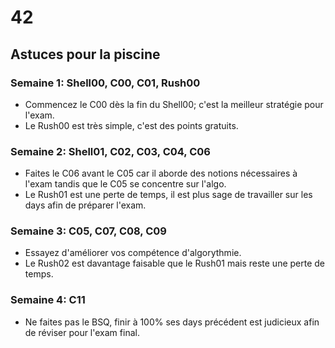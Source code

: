 # 42

## Astuces pour la piscine

### Semaine 1: Shell00, C00, C01, Rush00
- Commencez le C00 dès la fin du Shell00; c'est la meilleur stratégie pour l'exam.
- Le Rush00 est très simple, c'est des points gratuits.

### Semaine 2: Shell01, C02, C03, C04, C06
- Faites le C06 avant le C05 car il aborde des notions nécessaires à l'exam tandis que le C05 se concentre sur l'algo.
- Le Rush01 est une perte de temps, il est plus sage de travailler sur les days afin de préparer l'exam.

### Semaine 3: C05, C07, C08, C09
- Essayez d'améliorer vos compétence d'algorythmie.
- Le Rush02 est davantage faisable que le Rush01 mais reste une perte de temps.

### Semaine 4: C11
- Ne faites pas le BSQ, finir à 100% ses days précédent est judicieux afin de réviser pour l'exam final.
